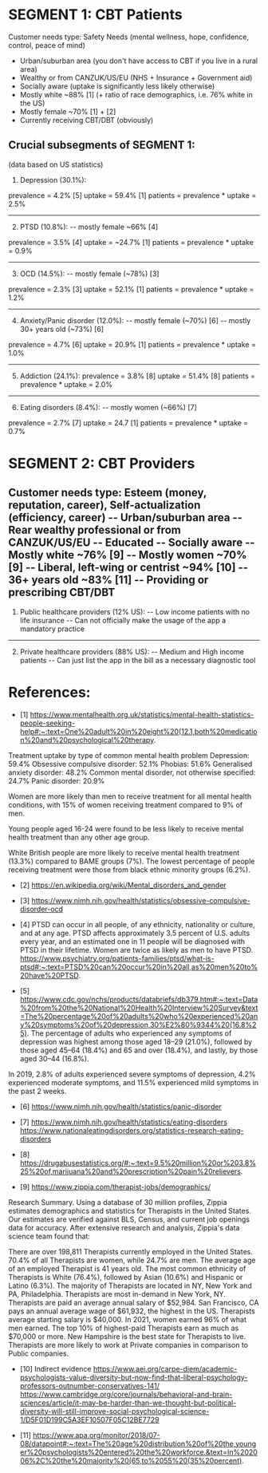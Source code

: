 SEGMENT 1: CBT Patients
======================================================================
Customer needs type: Safety Needs (mental wellness, hope, confidence, control, peace of mind)
* Urban/suburban area (you don't have access to CBT if you live in a rural area)
* Wealthy or from CANZUK/US/EU (NHS + Insurance + Government aid)
* Socially aware (uptake is significantly less likely otherwise)
* Mostly white ~88% [1] (+ ratio of race demographics, i.e. 76% white in the US)
* Mostly female ~70% [1] + [2]
* Currently receiving CBT/DBT (obviously)


## Crucial subsegments of SEGMENT 1:
(data based on US statistics)

1. Depression (30.1%):

prevalence = 4.2% [5]
uptake = 59.4% [1]
patients = prevalence * uptake = 2.5%

****************

2. PTSD (10.8%):
-- mostly female ~66% [4]

prevalence = 3.5% [4]
uptake = ~24.7% [1]
patients = prevalence * uptake = 0.9%

****************

3. OCD (14.5%):
-- mostly female (~78%) [3]

prevalence = 2.3% [3]
uptake = 52.1% [1]
patients = prevalence * uptake = 1.2%

****************

4. Anxiety/Panic disorder (12.0%):
-- mostly female (~70%)  [6]
-- mostly 30+ years old (~73%) [6]

prevalence = 4.7% [6]
uptake = 20.9% [1]
patients = prevalence * uptake = 1.0%

****************

5. Addiction (24.1%):
prevalence = 3.8% [8]
uptake = 51.4% [8]
patients = prevalence * uptake = 2.0%

****************

6. Eating disorders (8.4%):
-- mostly women (~66%) [7]

prevalence = 2.7% [7]
uptake = 24.7 [1]
patients = prevalence * uptake = 0.7%




SEGMENT 2: CBT Providers
=====================================================================
Customer needs type: Esteem (money, reputation, career), 
                     Self-actualization (efficiency, career)
-- Urban/suburban area
-- Rear wealthy professional or from CANZUK/US/EU
-- Educated
-- Socially aware
-- Mostly white ~76% [9]
-- Mostly women ~70% [9]
-- Liberal, left-wing or centrist ~94% [10]
-- 36+ years old ~83% [11]
-- Providing or prescribing CBT/DBT
----------------------------------------------------------------------
1. Public healthcare providers (12% US):
-- Low income patients with no life insurance
-- Can not officially make the usage of the app a mandatory practice

**********************

2. Private healthcare providers (88% US):
-- Medium and High income patients
-- Can just list the app in the bill as a necessary diagnostic tool




References:
===========
* [1]
https://www.mentalhealth.org.uk/statistics/mental-health-statistics-people-seeking-help#:~:text=One%20adult%20in%20eight%20(12.1,both%20medication%20and%20psychological%20therapy.

Treatment uptake by type of common mental health problem
Depression: 59.4%
Obsessive compulsive disorder: 52.1%
Phobias: 51.6%
Generalised anxiety disorder: 48.2%
Common mental disorder, not otherwise specified: 24.7%
Panic disorder: 20.9%

Women are more likely than men to receive treatment for all mental health 
conditions, with 15% of women receiving treatment compared to 9% of men.

Young people aged 16-24 were found to be less likely to receive mental 
health treatment than any other age group.

White British people are more likely to receive mental health 
treatment (13.3%) compared to BAME groups (7%). The lowest percentage 
of people receiving treatment were those from black ethnic 
minority groups (6.2%).


* [2]
https://en.wikipedia.org/wiki/Mental_disorders_and_gender


* [3]
https://www.nimh.nih.gov/health/statistics/obsessive-compulsive-disorder-ocd

 * [4]
PTSD can occur in all people, of any ethnicity, nationality or culture, and 
at any age. PTSD affects approximately 3.5 percent of U.S. adults every
 year, and an estimated one in 11 people will be diagnosed with PTSD in 
their lifetime. Women are twice as likely as men to have PTSD.
https://www.psychiatry.org/patients-families/ptsd/what-is-ptsd#:~:text=PTSD%20can%20occur%20in%20all,as%20men%20to%20have%20PTSD.

* [5]
https://www.cdc.gov/nchs/products/databriefs/db379.htm#:~:text=Data%20from%20the%20National%20Health%20Interview%20Survey&text=The%20percentage%20of%20adults%20who%20experienced%20any%20symptoms%20of%20depression,30%E2%80%9344%20(16.8%25).
The percentage of adults who experienced any symptoms of depression was
 highest among those aged 18–29 (21.0%), followed by those aged 45–64 
(18.4%) and 65 and over (18.4%), and lastly, by those aged 30–44 (16.8%).

In 2019, 2.8% of adults experienced severe symptoms of depression, 4.2% 
experienced moderate symptoms, and 11.5% experienced mild symptoms in the past 
2 weeks.

* [6]
https://www.nimh.nih.gov/health/statistics/panic-disorder


* [7]
https://www.nimh.nih.gov/health/statistics/eating-disorders
https://www.nationaleatingdisorders.org/statistics-research-eating-disorders

* [8]
https://drugabusestatistics.org/#:~:text=9.5%20million%20or%203.8%25%20of,marijuana%20and%20prescription%20pain%20relievers.


* [9]
https://www.zippia.com/therapist-jobs/demographics/

Research Summary. Using a database of 30 million profiles, 
Zippia estimates demographics and statistics for Therapists in 
the United States. Our estimates are verified against BLS, Census, 
and current job openings data for accuracy. After extensive research
 and analysis, Zippia's data science team found that:

There are over 198,811 Therapists currently employed in the United States.
70.4% of all Therapists are women, while 24.7% are men.
The average age of an employed Therapist is 41 years old.
The most common ethnicity of Therapists is White (76.4%), followed by Asian (10.6%) and Hispanic or Latino (6.3%).
The majority of Therapists are located in NY, New York and PA, Philadelphia.
Therapists are most in-demand in New York, NY.
Therapists are paid an average annual salary of $52,984.
San Francisco, CA pays an annual average wage of $61,932, the highest in the US.
Therapists average starting salary is $40,000.
In 2021, women earned 96% of what men earned.
The top 10% of highest-paid Therapists earn as much as $70,000 or more.
New Hampshire is the best state for Therapists to live.
Therapists are more likely to work at Private companies in comparison to Public companies.

* [10] Indirect evidence
https://www.aei.org/carpe-diem/academic-psychologists-value-diversity-but-now-find-that-liberal-psychology-professors-outnumber-conservatives-141/
https://www.cambridge.org/core/journals/behavioral-and-brain-sciences/article/it-may-be-harder-than-we-thought-but-political-diversity-will-still-improve-social-psychological-science-1/D5F01D199C5A3EF10507F05C12BE7729

* [11]
https://www.apa.org/monitor/2018/07-08/datapoint#:~:text=The%20age%20distribution%20of%20the,younger%20psychologists%20entered%20the%20workforce.&text=In%202006%2C%20the%20majority%20(65,to%2055%20(35%20percent).




